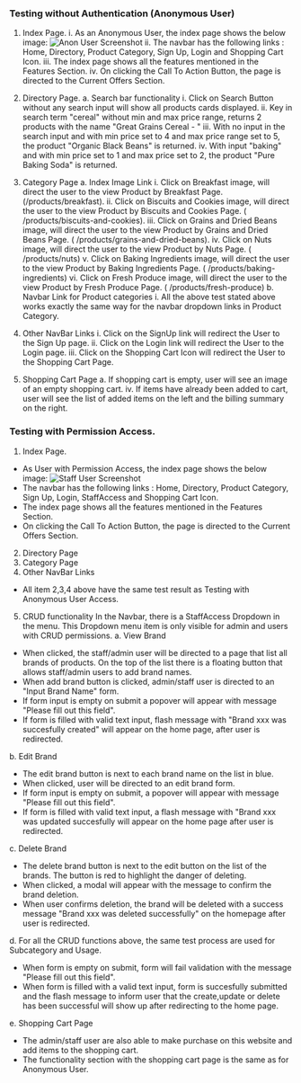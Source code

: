### Testing without Authentication (Anonymous User)
1. Index Page.
    i. As an Anonymous User, the index page shows the below image:
    ![Anon User Screenshot](https://github.com/Oraclebun/ci-fullstack-project4/blob/master/documents/readme_images/Test_Home_AnonUser.jpg)
    ii. The navbar has the following links : Home, Directory, Product Category, Sign Up, Login and Shopping Cart Icon.
    iii. The index page shows all the features mentioned in the Features Section.
    iv. On clicking the Call To Action Button, the page is directed to the Current Offers Section.

2. Directory Page.
a. Search bar functionality
    i. Click on Search Button without any search input will show all products cards displayed.
    ii. Key in search term "cereal" without min and max price range, returns 2 products with the name "Great Grains Cereal - "
    iii. With no input in the search input and with min price set to 4 and max price range set to 5, the product "Organic Black
        Beans" is returned.
    iv. With input "baking" and with min price set to 1 and max price set to 2, the product "Pure Baking Soda" is returned.

3. Category Page 
a. Index Image Link
i. Click on Breakfast image, will direct the user to the view Product by Breakfast Page. (/products/breakfast).
ii. Click on Biscuits and Cookies image, will direct the user to the view Product by Biscuits and Cookies Page. (
    /products/biscuits-and-cookies).
iii. Click on Grains and Dried Beans image, will direct the user to the view Product by Grains and Dried Beans Page. (
    /products/grains-and-dried-beans).
iv. Click on Nuts image, will direct the user to the view Product by Nuts Page. (
    /products/nuts)
v. Click on Baking Ingredients image, will direct the user to the view Product by Baking Ingredients Page. (
    /products/baking-ingredients)
vi. Click on Fresh Produce image, will direct the user to the view Product by Fresh Produce Page. (
    /products/fresh-produce)
b. Navbar Link for Product categories
i. All the above test stated above works exactly the same way for the navbar dropdown links in Product Category.

4. Other NavBar Links
i. Click on the SignUp link will redirect the User to the Sign Up page.
ii. Click on the Login link will redirect the User to the Login page.
iii. Click on the Shopping Cart Icon will redirect the User to the Shopping Cart Page. 

5. Shopping Cart Page
a. If shopping cart is empty, user will
see an image of an empty shopping cart.
iv.  If items have already been added to cart, user will see the list of added items on the left and the billing summary on the
right.

### Testing with Permission Access.
1. Index Page.
* As User with Permission Access, the index page shows the below image:
![Staff User Screenshot]()
* The navbar has the following links : Home, Directory, Product Category, Sign Up, Login, StaffAccess and Shopping Cart Icon.
* The index page shows all the features mentioned in the Features Section.
* On clicking the Call To Action Button, the page is directed to the Current Offers Section.

2. Directory Page
3. Category Page
4. Other NavBar Links
* All item 2,3,4 above have the same test result as Testing with Anonymous User Access.

5. CRUD functionality
In the Navbar, there is a StaffAccess Dropdown in the menu. This Dropdown menu item is only visible for admin and users with 
CRUD permissions.
a. View Brand
* When clicked, the staff/admin user will be directed to a page that list all brands of products. On the top of the list there
is a floating button that allows staff/admin users to add brand names.
* When add brand button is clicked, admin/staff user is directed to an "Input Brand Name" form.
* If form input is empty on submit a popover will appear with message "Please fill out this field".
* If form is filled with valid text input, flash message with "Brand xxx was succesfully created" will appear on the home page,
after user is redirected.

b. Edit Brand
* The edit brand button is next to each brand name on the list in blue.
* When clicked, user will be directed to an edit brand form.
* If form input is empty on submit, a popover will appear with message "Please fill out this field".
* If form is filled with valid text input, a flash message with "Brand xxx was updated succesfully will appear on the home page
after user is redirected.

c. Delete Brand
* The delete brand button is next to the edit button on the list of the brands. The button is red to highlight the danger of deleting.
* When clicked, a modal will appear with the message to confirm the brand deletion. 
* When user confirms deletion, the brand will be deleted with a success message "Brand xxx was deleted successfully" on the homepage
after user is redirected.

d. For all the CRUD functions above, the same test process are used for Subcategory and Usage.
* When form is empty on submit, form will fail validation with the message "Please fill out this field".
* When form is filled with a valid text input, form is succesfully submitted and the flash message to inform user that the 
create,update or delete has been successful will show up after redirecting to the home page.

e. Shopping Cart Page
* The admin/staff user are also able to make purchase on this website and add items to the shopping cart.
* The functionality section with the shopping cart page is the same as for Anonymous User.